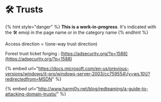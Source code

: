 # 🛠️ Trusts



{% hint style="danger" %}
**This is a work-in-progress**. It's indicated with the 🛠️ emoji in the page name or in the category name
{% endhint %}

Access direction = !\(one-way trust direction\)

Forest trust ticket forging : [https://adsecurity.org/?p=1588](https://adsecurity.org/?p=1588) 

{% embed url="https://docs.microsoft.com/en-us/previous-versions/windows/it-pro/windows-server-2003/cc759554\(v=ws.10\)?redirectedfrom=MSDN" %}

{% embed url="http://www.harmj0y.net/blog/redteaming/a-guide-to-attacking-domain-trusts/" %}




